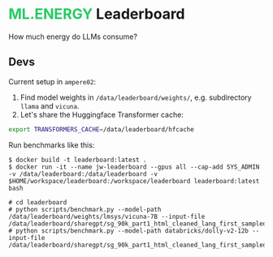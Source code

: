 <h1><a href="https://ml.energy" style="color: #27cb63 !important; text-decoration: none">ML.ENERGY</a> Leaderboard</h1>

How much energy do LLMs consume?

## Devs

Current setup in `ampere02`:

1. Find model weights in `/data/leaderboard/weights/`, e.g. subdirectory `llama` and `vicuna`.
2. Let's share the Huggingface Transformer cache:

```bash
export TRANSFORMERS_CACHE=/data/leaderboard/hfcache
```

Run benchmarks like this:

```console
$ docker build -t leaderboard:latest .
$ docker run -it --name jw-leaderboard --gpus all --cap-add SYS_ADMIN -v /data/leaderboard:/data/leaderboard -v $HOME/workspace/leaderboard:/workspace/leaderboard leaderboard:latest bash

# cd leaderboard
# python scripts/benchmark.py --model-path /data/leaderboard/weights/lmsys/vicuna-7B --input-file /data/leaderboard/sharegpt/sg_90k_part1_html_cleaned_lang_first_sampled.json
# python scripts/benchmark.py --model-path databricks/dolly-v2-12b --input-file /data/leaderboard/sharegpt/sg_90k_part1_html_cleaned_lang_first_sampled.json
```
